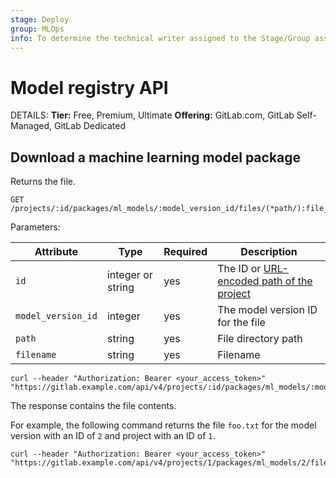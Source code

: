 ```yaml
---
stage: Deploy
group: MLOps
info: To determine the technical writer assigned to the Stage/Group associated with this page, see https://handbook.gitlab.com/handbook/product/ux/technical-writing/#assignments
---
```


# Model registry API

DETAILS:
**Tier:** Free, Premium, Ultimate
**Offering:** GitLab.com, GitLab Self-Managed, GitLab Dedicated

## Download a machine learning model package

Returns the file.

```plaintext
GET /projects/:id/packages/ml_models/:model_version_id/files/(*path/):file_name
```

Parameters:

| Attribute          | Type              | Required | Description                                                                            |
|--------------------|-------------------|----------|----------------------------------------------------------------------------------------|
| `id`               | integer or string | yes      | The ID or [URL-encoded path of the project](rest/index.md#namespaced-paths)    |
| `model_version_id` | integer           | yes      | The model version ID for the file                                                      |
| `path`             | string            | yes      | File directory path                                                                    |
| `filename`         | string            | yes      | Filename                                                                               |

```shell
curl --header "Authorization: Bearer <your_access_token>" "https://gitlab.example.com/api/v4/projects/:id/packages/ml_models/:model_version_id/files/(*path/):filename
```

The response contains the file contents.

For example, the following command returns the file `foo.txt` for the model version with an ID of `2` and project with an ID of `1`.

```shell
curl --header "Authorization: Bearer <your_access_token>" "https://gitlab.example.com/api/v4/projects/1/packages/ml_models/2/files/foo.txt
```
